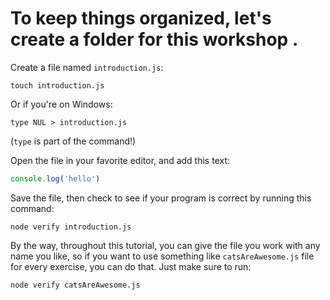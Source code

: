 # To keep things organized, let's create a folder for this workshop . 


Create a file named `introduction.js`:

```
touch introduction.js
```

Or if you're on Windows: 
```
type NUL > introduction.js
```
(`type` is part of the command!)

Open the file in your favorite editor, and add this text:

```js
console.log('hello')
```

Save the file, then check to see if your program is correct by running this command:

```
node verify introduction.js
```

By the way, throughout this tutorial, you can give the file you work with any name you like, so if you want to use something like `catsAreAwesome.js` file for every exercise, you can do that. Just make sure to run:

```
node verify catsAreAwesome.js
```
   
  